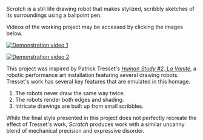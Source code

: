 *Scratch* is a still life drawing robot that makes stylized, scribbly sketches of its surroundings using a ballpoint pen. 

Videos of the working project may be accessed by clicking the images below. 

[![Demonstration video 1](https://img.youtube.com/vi/KUpjWoP0qJo/0.jpg)](https://www.youtube.com/watch?v=KUpjWoP0qJo)

[![Demonstration video 2](https://img.youtube.com/vi/cvr5bIQKvFA/0.jpg)](https://www.youtube.com/watch?v=cvr5bIQKvFA)

 This project was inspired by Patrick Tresset's [*Human Study #2, La Vanité*](http://patricktresset.com/new/project/human-study-2-la-vanite/), a robotic performance art installation featuring several drawing robots. Tresset's work has several key features that are emulated in this homage.

1. The robots never draw the same way twice.
2. The robots render both edges and shading. 
3. Intricate drawings are built up from small scribbles. 

While the final style presented in this project does not perfectly recreate the effect of Tresset's work, *Scratch* produces work with a similar uncanny blend of mechanical precision and expressive disorder. 
